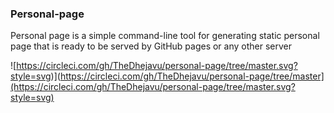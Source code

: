 ### Personal-page
Personal page is a simple command-line tool for generating static personal page that is ready to be served by GitHub pages or any other server


![https://circleci.com/gh/TheDhejavu/personal-page/tree/master.svg?style=svg)](https://circleci.com/gh/TheDhejavu/personal-page/tree/master](https://circleci.com/gh/TheDhejavu/personal-page/tree/master.svg?style=svg)
